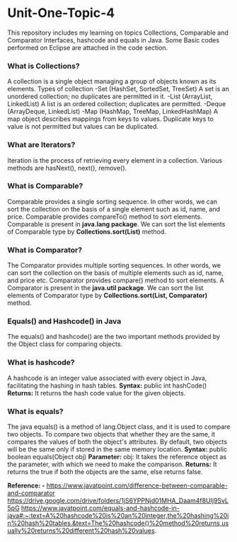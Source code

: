 # Unit-One-Topic-4
This repository includes my learning on topics Collections, Comparable and Comparator Interfaces, hashcode and equals in Java. Some Basic codes performed on Eclipse are attached in the code section.

### What is Collections?
A collection is a single object managing a group of objects known as its elements. Types of collection
-Set (HashSet, SortedSet, TreeSet)
A set is an unordered collection; no duplicates are permitted in it.
-List (ArrayList, LinkedList)
A list is an ordered collection; duplicates are permitted.
-Deque (ArrayDeque, LinkedList)
-Map (HashMap, TreeMap, LinkedHashMap)
A map object describes mappings from keys to values. Duplicate keys to value is not permitted but values can be duplicated.

### What are Iterators?
Iteration is the process of retrieving every element in a collection. Various methods are hasNext(), next(), remove().

### What is Comparable?
Comparable provides a single sorting sequence. In other words, we can sort the collection on the basis of a single element such as id, name, and price. Comparable provides compareTo() method to sort elements. Comparable is present in **java.lang package**. We can sort the list elements of Comparable type by **Collections.sort(List)** method.

### What is Comparator?
The Comparator provides multiple sorting sequences. In other words, we can sort the collection on the basis of multiple elements such as id, name, and price etc. Comparator provides compare() method to sort elements. A Comparator is present in the **java.util package**. We can sort the list elements of Comparator type by **Collections.sort(List, Comparator)** method.

### Equals() and Hashcode() in Java
The equals() and hashcode() are the two important methods provided by the Object class for comparing objects.
### What is hashcode?
A hashcode is an integer value associated with every object in Java, facilitating the hashing in hash tables.
**Syntax:**
public int hashCode()  
**Returns:**
It returns the hash code value for the given objects.

### What is equals?
The java equals() is a method of lang.Object class, and it is used to compare two objects. To compare two objects that whether they are the same, it compares the values of both the object's attributes. By default, two objects will be the same only if stored in the same memory location.
**Syntax:** public boolean equals(Object obj) 
**Parameter:**
obj: It takes the reference object as the parameter, with which we need to make the comparison.
**Returns:**
It returns the true if both the objects are the same, else returns false.

**Reference: -**
https://www.javatpoint.com/difference-between-comparable-and-comparator
https://drive.google.com/drive/folders/1jS6YPPNjd01MHA_Daam4f8UIj9SvL5pG
https://www.javatpoint.com/equals-and-hashcode-in-java#:~:text=A%20hashcode%20is%20an%20integer,the%20hashing%20in%20hash%20tables.&text=The%20hashcode()%20method%20returns,usually%20returns%20different%20hash%20values.
